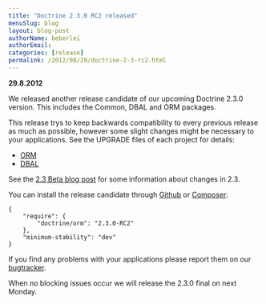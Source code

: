 ```yaml
---
title: "Doctrine 2.3.0 RC2 released"
menuSlug: blog
layout: blog-post
authorName: beberlei
authorEmail:
categories: [release]
permalink: /2012/08/29/doctrine-2-3-rc2.html
---
```

**29.8.2012**

We released another release candidate of our upcoming Doctrine 2.3.0
version. This includes the Common, DBAL and ORM packages.

This release trys to keep backwards compatibility to every previous
release as much as possible, however some slight changes might be
necessary to your applications. See the UPGRADE files of each project
for details:

-   [ORM](https://github.com/doctrine/doctrine2/blob/master/UPGRADE.md)
-   [DBAL](https://github.com/doctrine/dbal/blob/master/UPGRADE)

See the [2.3 Beta blog
post](http://www.doctrine-project.org/blog/doctrine-2-3-beta.html) for
some information about changes in 2.3.

You can install the release candidate through
[Github](https://github.com/doctrine/doctrine2) or
[Composer](http://www.packagist.org):

    {
        "require": {
            "doctrine/orm": "2.3.0-RC2"
        },
        "minimum-stability": "dev"
    }

If you find any problems with your applications please report them on
our [bugtracker](http://www.doctrine-project.org/jira).

When no blocking issues occur we will release the 2.3.0 final on next
Monday.
